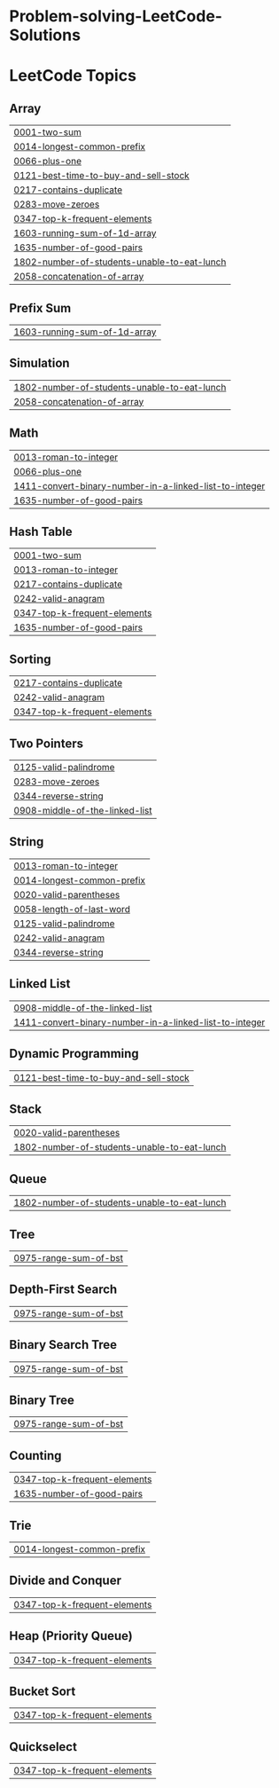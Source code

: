 # Problem-solving-LeetCode-Solutions
<!---LeetCode Topics Start-->
# LeetCode Topics
## Array
|  |
| ------- |
| [0001-two-sum](https://github.com/Abdo-R-23/Problem-solving-LeetCode-Solutions/tree/master/0001-two-sum) |
| [0014-longest-common-prefix](https://github.com/Abdo-R-23/Problem-solving-LeetCode-Solutions/tree/master/0014-longest-common-prefix) |
| [0066-plus-one](https://github.com/Abdo-R-23/Problem-solving-LeetCode-Solutions/tree/master/0066-plus-one) |
| [0121-best-time-to-buy-and-sell-stock](https://github.com/Abdo-R-23/Problem-solving-LeetCode-Solutions/tree/master/0121-best-time-to-buy-and-sell-stock) |
| [0217-contains-duplicate](https://github.com/Abdo-R-23/Problem-solving-LeetCode-Solutions/tree/master/0217-contains-duplicate) |
| [0283-move-zeroes](https://github.com/Abdo-R-23/Problem-solving-LeetCode-Solutions/tree/master/0283-move-zeroes) |
| [0347-top-k-frequent-elements](https://github.com/Abdo-R-23/Problem-solving-LeetCode-Solutions/tree/master/0347-top-k-frequent-elements) |
| [1603-running-sum-of-1d-array](https://github.com/Abdo-R-23/Problem-solving-LeetCode-Solutions/tree/master/1603-running-sum-of-1d-array) |
| [1635-number-of-good-pairs](https://github.com/Abdo-R-23/Problem-solving-LeetCode-Solutions/tree/master/1635-number-of-good-pairs) |
| [1802-number-of-students-unable-to-eat-lunch](https://github.com/Abdo-R-23/Problem-solving-LeetCode-Solutions/tree/master/1802-number-of-students-unable-to-eat-lunch) |
| [2058-concatenation-of-array](https://github.com/Abdo-R-23/Problem-solving-LeetCode-Solutions/tree/master/2058-concatenation-of-array) |
## Prefix Sum
|  |
| ------- |
| [1603-running-sum-of-1d-array](https://github.com/Abdo-R-23/Problem-solving-LeetCode-Solutions/tree/master/1603-running-sum-of-1d-array) |
## Simulation
|  |
| ------- |
| [1802-number-of-students-unable-to-eat-lunch](https://github.com/Abdo-R-23/Problem-solving-LeetCode-Solutions/tree/master/1802-number-of-students-unable-to-eat-lunch) |
| [2058-concatenation-of-array](https://github.com/Abdo-R-23/Problem-solving-LeetCode-Solutions/tree/master/2058-concatenation-of-array) |
## Math
|  |
| ------- |
| [0013-roman-to-integer](https://github.com/Abdo-R-23/Problem-solving-LeetCode-Solutions/tree/master/0013-roman-to-integer) |
| [0066-plus-one](https://github.com/Abdo-R-23/Problem-solving-LeetCode-Solutions/tree/master/0066-plus-one) |
| [1411-convert-binary-number-in-a-linked-list-to-integer](https://github.com/Abdo-R-23/Problem-solving-LeetCode-Solutions/tree/master/1411-convert-binary-number-in-a-linked-list-to-integer) |
| [1635-number-of-good-pairs](https://github.com/Abdo-R-23/Problem-solving-LeetCode-Solutions/tree/master/1635-number-of-good-pairs) |
## Hash Table
|  |
| ------- |
| [0001-two-sum](https://github.com/Abdo-R-23/Problem-solving-LeetCode-Solutions/tree/master/0001-two-sum) |
| [0013-roman-to-integer](https://github.com/Abdo-R-23/Problem-solving-LeetCode-Solutions/tree/master/0013-roman-to-integer) |
| [0217-contains-duplicate](https://github.com/Abdo-R-23/Problem-solving-LeetCode-Solutions/tree/master/0217-contains-duplicate) |
| [0242-valid-anagram](https://github.com/Abdo-R-23/Problem-solving-LeetCode-Solutions/tree/master/0242-valid-anagram) |
| [0347-top-k-frequent-elements](https://github.com/Abdo-R-23/Problem-solving-LeetCode-Solutions/tree/master/0347-top-k-frequent-elements) |
| [1635-number-of-good-pairs](https://github.com/Abdo-R-23/Problem-solving-LeetCode-Solutions/tree/master/1635-number-of-good-pairs) |
## Sorting
|  |
| ------- |
| [0217-contains-duplicate](https://github.com/Abdo-R-23/Problem-solving-LeetCode-Solutions/tree/master/0217-contains-duplicate) |
| [0242-valid-anagram](https://github.com/Abdo-R-23/Problem-solving-LeetCode-Solutions/tree/master/0242-valid-anagram) |
| [0347-top-k-frequent-elements](https://github.com/Abdo-R-23/Problem-solving-LeetCode-Solutions/tree/master/0347-top-k-frequent-elements) |
## Two Pointers
|  |
| ------- |
| [0125-valid-palindrome](https://github.com/Abdo-R-23/Problem-solving-LeetCode-Solutions/tree/master/0125-valid-palindrome) |
| [0283-move-zeroes](https://github.com/Abdo-R-23/Problem-solving-LeetCode-Solutions/tree/master/0283-move-zeroes) |
| [0344-reverse-string](https://github.com/Abdo-R-23/Problem-solving-LeetCode-Solutions/tree/master/0344-reverse-string) |
| [0908-middle-of-the-linked-list](https://github.com/Abdo-R-23/Problem-solving-LeetCode-Solutions/tree/master/0908-middle-of-the-linked-list) |
## String
|  |
| ------- |
| [0013-roman-to-integer](https://github.com/Abdo-R-23/Problem-solving-LeetCode-Solutions/tree/master/0013-roman-to-integer) |
| [0014-longest-common-prefix](https://github.com/Abdo-R-23/Problem-solving-LeetCode-Solutions/tree/master/0014-longest-common-prefix) |
| [0020-valid-parentheses](https://github.com/Abdo-R-23/Problem-solving-LeetCode-Solutions/tree/master/0020-valid-parentheses) |
| [0058-length-of-last-word](https://github.com/Abdo-R-23/Problem-solving-LeetCode-Solutions/tree/master/0058-length-of-last-word) |
| [0125-valid-palindrome](https://github.com/Abdo-R-23/Problem-solving-LeetCode-Solutions/tree/master/0125-valid-palindrome) |
| [0242-valid-anagram](https://github.com/Abdo-R-23/Problem-solving-LeetCode-Solutions/tree/master/0242-valid-anagram) |
| [0344-reverse-string](https://github.com/Abdo-R-23/Problem-solving-LeetCode-Solutions/tree/master/0344-reverse-string) |
## Linked List
|  |
| ------- |
| [0908-middle-of-the-linked-list](https://github.com/Abdo-R-23/Problem-solving-LeetCode-Solutions/tree/master/0908-middle-of-the-linked-list) |
| [1411-convert-binary-number-in-a-linked-list-to-integer](https://github.com/Abdo-R-23/Problem-solving-LeetCode-Solutions/tree/master/1411-convert-binary-number-in-a-linked-list-to-integer) |
## Dynamic Programming
|  |
| ------- |
| [0121-best-time-to-buy-and-sell-stock](https://github.com/Abdo-R-23/Problem-solving-LeetCode-Solutions/tree/master/0121-best-time-to-buy-and-sell-stock) |
## Stack
|  |
| ------- |
| [0020-valid-parentheses](https://github.com/Abdo-R-23/Problem-solving-LeetCode-Solutions/tree/master/0020-valid-parentheses) |
| [1802-number-of-students-unable-to-eat-lunch](https://github.com/Abdo-R-23/Problem-solving-LeetCode-Solutions/tree/master/1802-number-of-students-unable-to-eat-lunch) |
## Queue
|  |
| ------- |
| [1802-number-of-students-unable-to-eat-lunch](https://github.com/Abdo-R-23/Problem-solving-LeetCode-Solutions/tree/master/1802-number-of-students-unable-to-eat-lunch) |
## Tree
|  |
| ------- |
| [0975-range-sum-of-bst](https://github.com/Abdo-R-23/Problem-solving-LeetCode-Solutions/tree/master/0975-range-sum-of-bst) |
## Depth-First Search
|  |
| ------- |
| [0975-range-sum-of-bst](https://github.com/Abdo-R-23/Problem-solving-LeetCode-Solutions/tree/master/0975-range-sum-of-bst) |
## Binary Search Tree
|  |
| ------- |
| [0975-range-sum-of-bst](https://github.com/Abdo-R-23/Problem-solving-LeetCode-Solutions/tree/master/0975-range-sum-of-bst) |
## Binary Tree
|  |
| ------- |
| [0975-range-sum-of-bst](https://github.com/Abdo-R-23/Problem-solving-LeetCode-Solutions/tree/master/0975-range-sum-of-bst) |
## Counting
|  |
| ------- |
| [0347-top-k-frequent-elements](https://github.com/Abdo-R-23/Problem-solving-LeetCode-Solutions/tree/master/0347-top-k-frequent-elements) |
| [1635-number-of-good-pairs](https://github.com/Abdo-R-23/Problem-solving-LeetCode-Solutions/tree/master/1635-number-of-good-pairs) |
## Trie
|  |
| ------- |
| [0014-longest-common-prefix](https://github.com/Abdo-R-23/Problem-solving-LeetCode-Solutions/tree/master/0014-longest-common-prefix) |
## Divide and Conquer
|  |
| ------- |
| [0347-top-k-frequent-elements](https://github.com/Abdo-R-23/Problem-solving-LeetCode-Solutions/tree/master/0347-top-k-frequent-elements) |
## Heap (Priority Queue)
|  |
| ------- |
| [0347-top-k-frequent-elements](https://github.com/Abdo-R-23/Problem-solving-LeetCode-Solutions/tree/master/0347-top-k-frequent-elements) |
## Bucket Sort
|  |
| ------- |
| [0347-top-k-frequent-elements](https://github.com/Abdo-R-23/Problem-solving-LeetCode-Solutions/tree/master/0347-top-k-frequent-elements) |
## Quickselect
|  |
| ------- |
| [0347-top-k-frequent-elements](https://github.com/Abdo-R-23/Problem-solving-LeetCode-Solutions/tree/master/0347-top-k-frequent-elements) |
<!---LeetCode Topics End-->